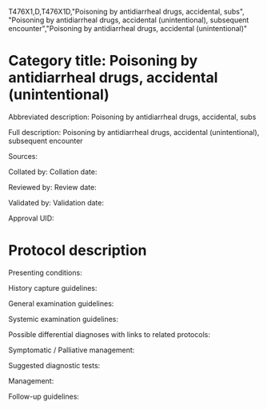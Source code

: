 T476X1,D,T476X1D,"Poisoning by antidiarrheal drugs, accidental, subs", "Poisoning by antidiarrheal drugs, accidental (unintentional), subsequent encounter","Poisoning by antidiarrheal drugs, accidental (unintentional)"
# Category title: Poisoning by antidiarrheal drugs, accidental (unintentional)

Abbreviated description: Poisoning by antidiarrheal drugs, accidental, subs

Full description: Poisoning by antidiarrheal drugs, accidental (unintentional), subsequent encounter

Sources:

Collated by:
Collation date:

Reviewed by:
Review date:

Validated by:
Validation date:

Approval UID:

# Protocol description

Presenting conditions:

History capture guidelines:

General examination guidelines:

Systemic examination guidelines:

Possible differential diagnoses with links to related protocols:

Symptomatic / Palliative management:

Suggested diagnostic tests:

Management:

Follow-up guidelines:
